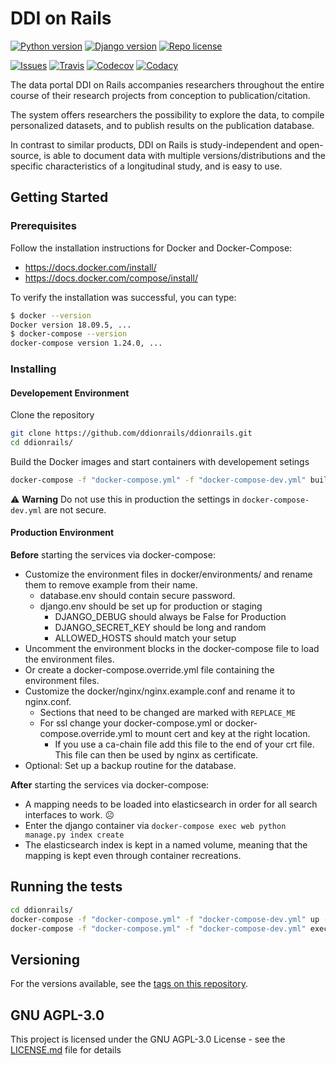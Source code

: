 # DDI on Rails

[![Python version][python-badge]](https://www.python.org/downloads/release/python-373releases/)
[![Django version][django-badge]](https://docs.djangoproject.com/en/2.2/releases/2.2.2/)
[![Repo license][license-badge]](https://www.gnu.org/licenses/agpl-3.0)

[![Issues][issues-badge]](https://github.com/ddionrails/ddionrails/issues/)
[![Travis][travis-badge]](https://travis-ci.org/ddionrails/ddionrails/)
[![Codecov][codecov-badge]](https://codecov.io/gh/ddionrails/ddionrails)
[![Codacy][codacy-badge]](https://app.codacy.com/project/ddionrails/ddionrails/dashboard)

The data portal DDI on Rails accompanies researchers throughout the entire course of their research projects from conception to publication/citation.

The system offers researchers the possibility to explore the data, to compile personalized datasets, and to publish results on the publication database.

In contrast to similar products, DDI on Rails is study-independent and open-source, is able to document data with multiple versions/distributions and the specific characteristics of a longitudinal study, and is easy to use.

## Getting Started

### Prerequisites

Follow the installation instructions for Docker and Docker-Compose:

- <https://docs.docker.com/install/>
- <https://docs.docker.com/compose/install/>

To verify the installation was successful, you can type:

``` bash
$ docker --version
Docker version 18.09.5, ...
$ docker-compose --version
docker-compose version 1.24.0, ...
```

### Installing

#### Developement Environment

Clone the repository

``` bash
git clone https://github.com/ddionrails/ddionrails.git
cd ddionrails/
```

Build the Docker images and start containers with developement setings

``` bash
docker-compose -f "docker-compose.yml" -f "docker-compose-dev.yml" build
```

:warning: __Warning__ Do not use this in production the settings in `docker-compose-dev.yml` are not secure.

#### Production Environment

__Before__ starting the services via docker-compose:

- Customize the environment files in docker/environments/ and rename them to remove example from their name.
  - database.env should contain secure password.
  - django.env should be set up for production or staging
    - DJANGO_DEBUG should always be False for Production
    - DJANGO_SECRET_KEY should be long and random
    - ALLOWED_HOSTS should match your setup
- Uncomment the environment blocks in the docker-compose file to load the environment files.
- Or create a docker-compose.override.yml file containing the environment files.
- Customize the docker/nginx/nginx.example.conf and rename it to nginx.conf.
  - Sections that need to be changed are marked with `REPLACE_ME`
  - For ssl change your docker-compose.yml or docker-compose.override.yml to mount cert and key at the right location.
    - If you use a ca-chain file add this file to the end of your crt file. This file can then be used by nginx as certificate.
- Optional: Set up a backup routine for the database.

__After__ starting the services via docker-compose:

- A mapping needs to be loaded into elasticsearch in order for all search interfaces to work. :frowning_face:
- Enter the django container via `docker-compose exec web python manage.py index create`
- The elasticsearch index is kept in a named volume, meaning that the mapping is kept even through container recreations.

## Running the tests

``` bash
cd ddionrails/
docker-compose -f "docker-compose.yml" -f "docker-compose-dev.yml" up -d
docker-compose -f "docker-compose.yml" -f "docker-compose-dev.yml" exec web pytest
```

## Versioning

For the versions available, see the [tags on this repository](https://github.com/ddionrails/ddionrails/tags).

## GNU AGPL-3.0

This project is licensed under the GNU AGPL-3.0 License - see the [LICENSE.md](https://github.com/ddionrails/ddionrails/blob/master/LICENSE.md) file for details

<!-- Markdown link & img dfn's -->

[python-badge]: https://img.shields.io/badge/Python-3.7.3-blue.svg
[django-badge]: https://img.shields.io/badge/Django-2.2.2-blue.svg
[license-badge]: https://img.shields.io/badge/License-AGPL%20v3-blue.svg
[reposize-badge]: https://img.shields.io/github/repo-size/badges/shields.svg
[codecov-badge]: https://img.shields.io/codecov/c/github/ddionrails/ddionrails.svg
[travis-badge]: https://img.shields.io/travis/ddionrails/ddionrails.svg
[greenkeeper-badge]: https://badges.greenkeeper.io/greenkeeperio/badges.svg
[issues-badge]: https://img.shields.io/github/issues/ddionrails/ddionrails.svg
[codacy-badge]: https://api.codacy.com/project/badge/Grade/0382ce2fae284b608bfba7bc2da74a4b
